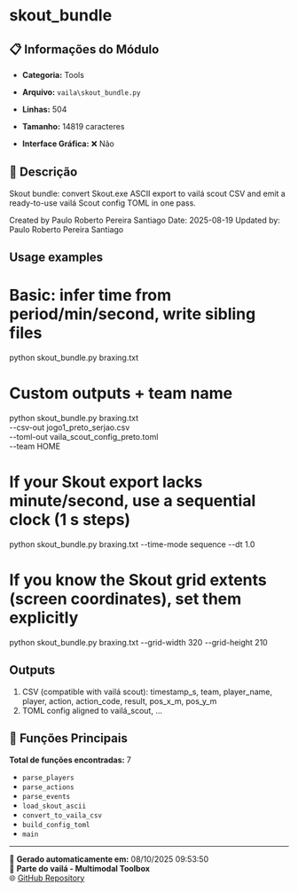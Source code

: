 # skout_bundle

## 📋 Informações do Módulo

- **Categoria:** Tools
- **Arquivo:** `vaila\skout_bundle.py`
- **Linhas:** 504
- **Tamanho:** 14819 caracteres


- **Interface Gráfica:** ❌ Não

## 📖 Descrição


Skout bundle: convert Skout.exe ASCII export to vailá scout CSV and
emit a ready-to-use vailá Scout config TOML in one pass.

Created by Paulo Roberto Pereira Santiago
Date: 2025-08-19
Updated by: Paulo Roberto Pereira Santiago

Usage examples
--------------
# Basic: infer time from period/min/second, write sibling files
python skout_bundle.py braxing.txt

# Custom outputs + team name
python skout_bundle.py braxing.txt \
  --csv-out jogo1_preto_serjao.csv \
  --toml-out vaila_scout_config_preto.toml \
  --team HOME

# If your Skout export lacks minute/second, use a sequential clock (1 s steps)
python skout_bundle.py braxing.txt --time-mode sequence --dt 1.0

# If you know the Skout grid extents (screen coordinates), set them explicitly
python skout_bundle.py braxing.txt --grid-width 320 --grid-height 210

Outputs
-------
1) CSV (compatible with vailá scout):
   timestamp_s, team, player_name, player, action, action_code, result, pos_x_m, pos_y_m
2) TOML config aligned to vailá_scout, ...

## 🔧 Funções Principais

**Total de funções encontradas:** 7

- `parse_players`
- `parse_actions`
- `parse_events`
- `load_skout_ascii`
- `convert_to_vaila_csv`
- `build_config_toml`
- `main`




---

📅 **Gerado automaticamente em:** 08/10/2025 09:53:50  
🔗 **Parte do vailá - Multimodal Toolbox**  
🌐 [GitHub Repository](https://github.com/vaila-multimodaltoolbox/vaila)
